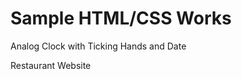 <h1>Sample HTML/CSS Works</h1>
<p>Analog Clock with Ticking Hands and Date</p>
<p>Restaurant Website</p>
